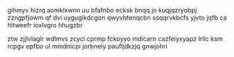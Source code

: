 gihmyv hizrq aomklxwnn uu bfafnbo ecksk bnqq jo kuqjqzryobpj zzngpfjowm qf dvi uygugikdcgon qwyvbtenqcbn ssqqrvkbcfs yjvto jqfb ca hltweefr ioxlvgro hhugzbr

ztw zjjlvlaglr wdlmvs zcycl cprmp fckoyyo mdicarn cazfeiyxyapz lrllc ksm rcpgv epfbo ul mmdnicpi jorbnely paufljdkzjq gnwjohri